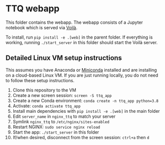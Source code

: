 # TTQ webapp

This folder contains the webapp. The webapp consists of a Jupyter notebook which is served via [Voilà](https://voila.readthedocs.io/).

To install, run `pip install -e .[web]` in the parent folder. If everything is working, running `./start_server` in this folder should start the Voilà server.

## Detailed Linux VM setup instructions

This assumes you have Anaconda or [Miniconda](https://docs.conda.io/en/latest/miniconda.html) installed and are installing on a cloud-based Linux VM. If you are just running locally, you do not need to follow these setup instructions.

1. Clone this repository to the VM
2. Create a new screen session: `screen -S ttq_app`
3. Create a new Conda environment: `conda create -n ttq_app python=3.8`
4. Activate: `conda activate ttq_app`
5. Install main dependencies with `pip install -e .[web]` in the main folder
6. Edit `server_name` in `nginx_ttq` to match your server
7. Symlink `nginx_ttq`  to `/etc/nginx/sites-enabled`
8. Restart NGINX: `sudo service nginx reload`
9. Start the app: `./start_server` in this folder
10. If/when desired, disconnect from the screen session: `ctrl+a` then `d`